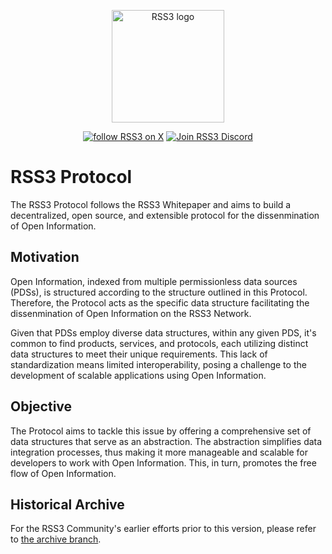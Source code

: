 <!-- markdownlint-disable -->
<p align="center">
  <a href="https://rss3.io" target="_blank" rel="noopener noreferrer">
    <!-- RSS3 White logo, used the hosting for an absolute link -->
    <img width="180" src="https://cdn.jsdelivr.net/gh/rss3-network/rss3-assets/logo.svg" alt="RSS3 logo">
  </a>
</p>
<p align="center">
  <a href="https://link.rss3.io/x"><img src="https://img.shields.io/twitter/follow/rss3_?color=%230072ff" alt="follow RSS3 on X"></a>
  <a href="https://link.rss3.io/discord"><img src="https://img.shields.io/badge/chat-discord-blue?style=flat&logo=discord&color=%230072ff" alt="Join RSS3 Discord"></a>
  <!-- add NPM and other badges when needed -->
</p>
<!-- markdownlint-enable -->

# RSS3 Protocol

The RSS3 Protocol follows the RSS3 Whitepaper and aims to build a decentralized, open source, and extensible protocol for the dissenmination of Open Information.

## Motivation

Open Information, indexed from multiple permissionless data sources (PDSs), is structured according to the structure outlined in this Protocol. Therefore, the Protocol acts as the specific data structure facilitating the dissenmination of Open Information on the RSS3 Network.

Given that PDSs employ diverse data structures, within any given PDS, it's common to find products, services, and protocols, each utilizing distinct data structures to meet their unique requirements. This lack of standardization means limited interoperability, posing a challenge to the development of scalable applications using Open Information.

## Objective

The Protocol aims to tackle this issue by offering a comprehensive set of data structures that serve as an abstraction. The abstraction simplifies data integration processes, thus making it more manageable and scalable for developers to work with Open Information. This, in turn, promotes the free flow of Open Information.

## Historical Archive

For the RSS3 Community's earlier efforts prior to this version, please refer to [the archive branch](https://github.com/RSS3-Network/Protocol/tree/archive).

